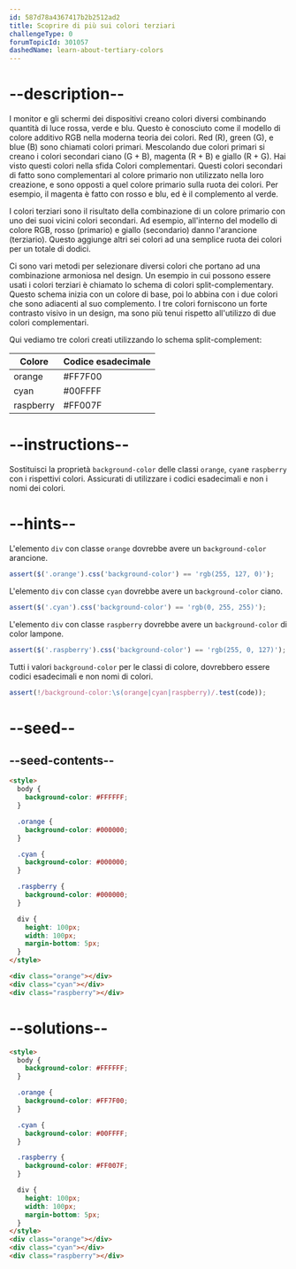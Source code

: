 ```yaml
---
id: 587d78a4367417b2b2512ad2
title: Scoprire di più sui colori terziari
challengeType: 0
forumTopicId: 301057
dashedName: learn-about-tertiary-colors
---
```


# --description--

I monitor e gli schermi dei dispositivi creano colori diversi combinando quantità di luce rossa, verde e blu. Questo è conosciuto come il modello di colore additivo RGB nella moderna teoria dei colori. Red (R), green (G), e blue (B) sono chiamati colori primari. Mescolando due colori primari si creano i colori secondari ciano (G + B), magenta (R + B) e giallo (R + G). Hai visto questi colori nella sfida Colori complementari. Questi colori secondari di fatto sono complementari al colore primario non utilizzato nella loro creazione, e sono opposti a quel colore primario sulla ruota dei colori. Per esempio, il magenta è fatto con rosso e blu, ed è il complemento al verde.

I colori terziari sono il risultato della combinazione di un colore primario con uno dei suoi vicini colori secondari. Ad esempio, all'interno del modello di colore RGB, rosso (primario) e giallo (secondario) danno l'arancione (terziario). Questo aggiunge altri sei colori ad una semplice ruota dei colori per un totale di dodici.

Ci sono vari metodi per selezionare diversi colori che portano ad una combinazione armoniosa nel design. Un esempio in cui possono essere usati i colori terziari è chiamato lo schema di colori split-complementary. Questo schema inizia con un colore di base, poi lo abbina con i due colori che sono adiacenti al suo complemento. I tre colori forniscono un forte contrasto visivo in un design, ma sono più tenui rispetto all'utilizzo di due colori complementari.

Qui vediamo tre colori creati utilizzando lo schema split-complement:

<table><thead><tr><th>Colore</th><th>Codice esadecimale</th></tr></thead><thead></thead><tbody><tr><td>orange</td><td>#FF7F00</td></tr><tr><td>cyan</td><td>#00FFFF</td></tr><tr><td>raspberry</td><td>#FF007F</td></tr></tbody></table>

# --instructions--

Sostituisci la proprietà `background-color` delle classi `orange`, `cyan`e `raspberry` con i rispettivi colori. Assicurati di utilizzare i codici esadecimali e non i nomi dei colori.

# --hints--

L'elemento `div` con classe `orange` dovrebbe avere un `background-color` arancione.

```js
assert($('.orange').css('background-color') == 'rgb(255, 127, 0)');
```

L'elemento `div` con classe `cyan` dovrebbe avere un `background-color` ciano.

```js
assert($('.cyan').css('background-color') == 'rgb(0, 255, 255)');
```

L'elemento `div` con classe `raspberry` dovrebbe avere un `background-color` di color lampone.

```js
assert($('.raspberry').css('background-color') == 'rgb(255, 0, 127)');
```

Tutti i valori `background-color` per le classi di colore, dovrebbero essere codici esadecimali e non nomi di colori.

```js
assert(!/background-color:\s(orange|cyan|raspberry)/.test(code));
```

# --seed--

## --seed-contents--

```html
<style>
  body {
    background-color: #FFFFFF;
  }

  .orange {
    background-color: #000000;
  }

  .cyan {
    background-color: #000000;
  }

  .raspberry {
    background-color: #000000;
  }

  div {
    height: 100px;
    width: 100px;
    margin-bottom: 5px;
  }
</style>

<div class="orange"></div>
<div class="cyan"></div>
<div class="raspberry"></div>
```

# --solutions--

```html
<style>
  body {
    background-color: #FFFFFF;
  }

  .orange {
    background-color: #FF7F00;
  }

  .cyan {
    background-color: #00FFFF;
  }

  .raspberry {
    background-color: #FF007F;
  }

  div {
    height: 100px;
    width: 100px;
    margin-bottom: 5px;
  }
</style>
<div class="orange"></div>
<div class="cyan"></div>
<div class="raspberry"></div>
```
